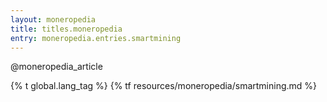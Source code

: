 ```yaml
---
layout: moneropedia
title: titles.moneropedia
entry: moneropedia.entries.smartmining
---
```


@moneropedia_article

{% t global.lang_tag %}
{% tf resources/moneropedia/smartmining.md %}
